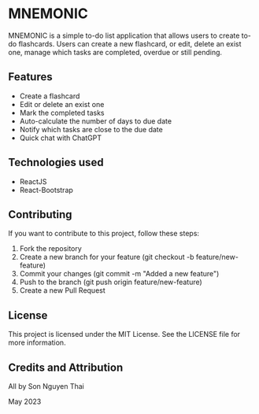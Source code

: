 # MNEMONIC

MNEMONIC is a simple to-do list application that allows users to create to-do flashcards. Users can create a new flashcard, or edit, delete an exist one, manage which tasks are completed, overdue or still pending.

## Features

* Create a flashcard
* Edit or delete an exist one
* Mark the completed tasks
* Auto-calculate the number of days to due date
* Notify which tasks are close to the due date
* Quick chat with ChatGPT

## Technologies used

* ReactJS
* React-Bootstrap

## Contributing
If you want to contribute to this project, follow these steps:

1. Fork the repository
2. Create a new branch for your feature (git checkout -b feature/new-feature)
3. Commit your changes (git commit -m "Added a new feature")
4. Push to the branch (git push origin feature/new-feature)
5. Create a new Pull Request

## License
This project is licensed under the MIT License. See the LICENSE file for more information.

## Credits and Attribution
All by Son Nguyen Thai

May 2023
